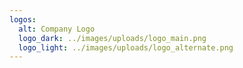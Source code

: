 ```yaml
---
logos:
  alt: Company Logo
  logo_dark: ../images/uploads/logo_main.png
  logo_light: ../images/uploads/logo_alternate.png
---
```

